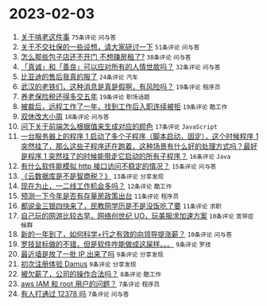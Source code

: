 # 2023-02-03

1. [关于啃老这件事](https://www.v2ex.com/t/912784) `75条评论` `问与答`
1. [关于不交社保的一些设想，请大家研讨一下](https://www.v2ex.com/t/912787) `51条评论` `问与答`
1. [怎么那些包子店还不开门 不想赚房租了?](https://www.v2ex.com/t/912756) `38条评论` `问与答`
1. [「真诚」和「善良」可以应对所有的人情世故吗？](https://www.v2ex.com/t/912773) `32条评论` `问与答`
1. [比亚迪的售后我真的服了](https://www.v2ex.com/t/912817) `24条评论` `汽车`
1. [武汉的老铁们，这种消息是真是假啊，有风险吗？](https://www.v2ex.com/t/912821) `19条评论` `程序员`
1. [养老保险税还得多交五年](https://www.v2ex.com/t/912782) `19条评论` `职场话题`
1. [被裁后，远程工作了一年，找到工作后入职连续被拒](https://www.v2ex.com/t/912777) `19条评论` `酷工作`
1. [双休改大小周](https://www.v2ex.com/t/912809) `18条评论` `问与答`
1. [问下关于前端怎么根据值来生成对应的颜色](https://www.v2ex.com/t/912798) `17条评论` `JavaScript`
1. [一台服务器上的程序 1 启动了多个子程序（脚本启动，固定），这个时候程序 1 突然挂了，那么这些子程序还在跑着，这种场景有什么好的处理方式吗？最好是程序 1 突然挂了的时候能带走它启动的所有子程序？](https://www.v2ex.com/t/912768) `16条评论` `Java`
1. [有什么软件能模拟 http 接口访问不稳定的情况？](https://www.v2ex.com/t/912785) `15条评论` `问与答`
1. [《云数据库是不是智商税？》](https://www.v2ex.com/t/912790) `13条评论` `分享发现`
1. [现在为止，一二线工作机会多吗？](https://www.v2ex.com/t/912761) `12条评论` `酷工作`
1. [预测一下今年是否有存量房政策出台](https://www.v2ex.com/t/912807) `11条评论` `程序员`
1. [都说金三银四快来了，民教网学历是不是没饭吃了要](https://www.v2ex.com/t/912805) `11条评论` `求职`
1. [自己玩的网游比较古早，网络创世纪 UO，玩美服求加速方案](https://www.v2ex.com/t/912813) `10条评论` `宽带症候群`
1. [新的一年到了，如何科学+行之有效的向领导提涨薪？](https://www.v2ex.com/t/912774) `10条评论` `问与答`
1. [罗技鼠标做的不错，但是软件咋能做成这屎样。。。](https://www.v2ex.com/t/912806) `9条评论` `罗技`
1. [最近墙是放了一批 IP 出来了吗](https://www.v2ex.com/t/912804) `9条评论` `分享发现`
1. [初次注册体验 Damus](https://www.v2ex.com/t/912763) `9条评论` `分享发现`
1. [被欠薪了，公司的操作合法吗？](https://www.v2ex.com/t/912800) `8条评论` `酷工作`
1. [aws IAM 和 root 用户的问题？](https://www.v2ex.com/t/912797) `7条评论` `程序员`
1. [有人打通过 12378 吗](https://www.v2ex.com/t/912776) `7条评论` `问与答`
